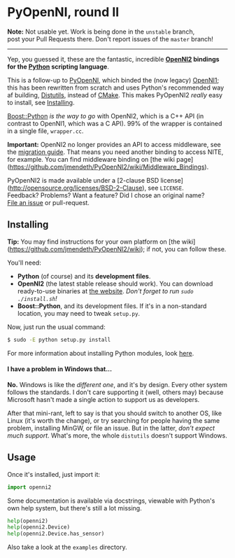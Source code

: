 # PyOpenNI, round II

**Note:** Not usable yet. Work is being done in the `unstable` branch,  
post your Pull Requests there. Don't report issues of the `master` branch!

---

Yep, you guessed it, these are the fantastic, incredible **[OpenNI2][OpenNI2]
bindings for the [Python][Python] scripting language**.

This is a follow-up to [PyOpenNI][PyOpenNI], which binded the (now legacy)
[OpenNI1][OpenNI]; this has been rewritten from scratch and uses Python's
recommended way af building, [Distutils][distutils], instead of [CMake][CMake].
This makes PyOpenNI2 *really* easy to install, see [Installing](#installing).

[Boost::Python][BoostPython] *is the way to go* with OpenNI2, which is a
C++ API (in contrast to OpenNI1, which was a C API). 99% of the wrapper is
contained in a single file, `wrapper.cc`.

**Important:** OpenNI2 no longer provides an API to access middleware, see the
[migration guide][migration_guide]. That means you need another binding to
access NITE, for example. You can find middleware binding on [the wiki page]
(https://github.com/jmendeth/PyOpenNI2/wiki/Middleware_Bindings).

PyOpenNI2 is made available under a [2-clause BSD license]
(http://opensource.org/licenses/BSD-2-Clause), see `LICENSE`.  
Feedback? Problems? Want a feature? Did I chose an original name?  
[File an issue](https://github.com/jmendeth/PyOpenNI2/issues/new)
or pull-request.


## Installing

**Tip:** You may find instructions for your own platform on [the wiki]
(https://github.com/jmendeth/PyOpenNI2/wiki); if not, you can follow these.

You'll need:

 * **Python** (of course) and its **development files**.
 * **OpenNI2** (the latest stable release should work). You can download
   ready-to-use binaries at [the website](http://www.openni.org/openni-sdk).
   *Don't forget to run `sudo ./install.sh`!*
 * **Boost::Python**, and its development files.
   If it's in a non-standard location, you may need to tweak `setup.py`.

Now, just run the usual command:

```bash
$ sudo -E python setup.py install
```

For more information about installing Python modules, look
[here](http://docs.python.org/2/install/#standard-build-and-install).

#### I have a problem in Windows that...

**No.** Windows is like the *different one*, and it's by design. Every other
system follows the standards. I don't care supporting it (well, others may)
because Microsoft hasn't made a single action to support us as developers.

After that mini-rant, left to say is that you should switch to another OS,
like Linux (it's worth the change), or try searching for people having the
same problem, installing MinGW, or file an issue. But in the latter, *don't
expect much support*. What's more, the whole `distutils` doesn't support
Windows.


## Usage

Once it's installed, just import it:

```python
import openni2
```

Some documentation is available via docstrings, viewable with Python's own
help system, but there's still a lot missing.

```python
help(openni2)
help(openni2.Device)
help(openni2.Device.has_sensor)
```

Also take a look at the `examples` directory.




[Python]: http://python.org "Python Language website"

  [OpenNI]:  https://github.com/OpenNI/OpenNI      "OpenNI1 repository"
  [OpenNI2]: https://github.com/OpenNI/OpenNI2     "OpenNI2 repository"
[PyOpenNI]:  https://github.com/jmendeth/PyOpenNI  "PyOpenNI repository"
[PyOpenNI2]: https://github.com/jmendeth/PyOpenNI2 "PyOpenNI2 repository"

[migration_guide]: http://openni.org/openni-migration-guide "OpenNI migration guide"

[c_api]: http://docs.python.org/2/c-api "Python/C API documentation"
[BoostPython]: http://boost.org/libs/python "Boost::Python documentation"

[distutils]: http://docs.python.org/2/extending/building.html "Building extensions with Distutils"
[CMake]: http://cmake.org "CMake website"
